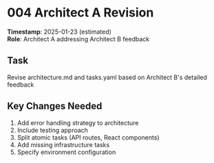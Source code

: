 # 004 Architect A Revision
**Timestamp**: 2025-01-23 (estimated)  
**Role**: Architect A addressing Architect B feedback

## Task
Revise architecture.md and tasks.yaml based on Architect B's detailed feedback

## Key Changes Needed
1. Add error handling strategy to architecture
2. Include testing approach
3. Split atomic tasks (API routes, React components)  
4. Add missing infrastructure tasks
5. Specify environment configuration